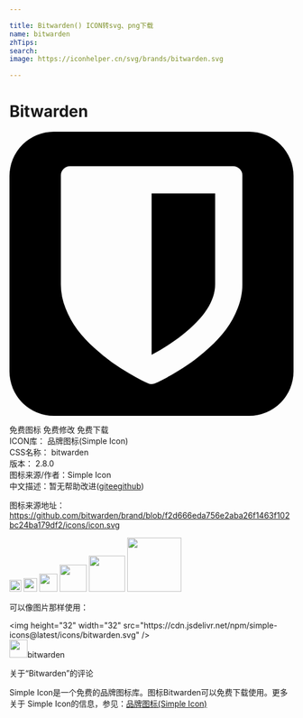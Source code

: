 ```yaml
---

title: Bitwarden() ICON转svg、png下载
name: bitwarden
zhTips: 
search: 
image: https://iconhelper.cn/svg/brands/bitwarden.svg

---
```


# Bitwarden  <small style="font-size: 60%;font-weight: 100"></small>

<div id="svg" class="svg-wrap">
<svg role="img" viewBox="0 0 24 24" xmlns="http://www.w3.org/2000/svg"><title>Bitwarden icon</title><path d="M3.75 0A3.75 3.75 0 000 3.75v16.5A3.75 3.75 0 003.75 24h16.5A3.75 3.75 0 0024 20.25V3.75A3.75 3.75 0 0020.25 0zm1.36 2.92h13.8c.208 0 .388.076.54.228a.737.737 0 01.227.539v9.2c0 .687-.134 1.367-.401 2.042a7.618 7.618 0 01-.995 1.797 11.097 11.097 0 01-1.413 1.528c-.547.495-1.052.906-1.515 1.234-.464.327-.947.636-1.45.928-.503.291-.86.489-1.072.593-.212.104-.381.184-.51.24a.687.687 0 01-.31.071.688.688 0 01-.312-.072 13.784 13.784 0 01-.51-.24 20.61 20.61 0 01-1.071-.592 19.133 19.133 0 01-1.45-.928 16.457 16.457 0 01-1.515-1.234 11.11 11.11 0 01-1.414-1.528 7.617 7.617 0 01-.994-1.797 5.502 5.502 0 01-.401-2.042v-9.2c0-.208.076-.387.227-.54a.737.737 0 01.54-.227zm6.9 2.3v13.62c.95-.502 1.801-1.05 2.552-1.64 1.877-1.47 2.815-2.907 2.815-4.313V5.22Z"/></svg>
</div>
<detail full-name='bitwarden'></detail>

<div class="detail-page">
<p>
<span><span class="badge-success badge">免费图标</span> <span class="badge-success badge">免费修改</span>  <span class="badge-success badge">免费下载</span> </span>
<br/>
<span>
ICON库：
<span class="badge-secondary badge">品牌图标(Simple Icon)</span> 
</span>
<br/>
<span>
CSS名称：
<span class="badge-secondary badge">bitwarden</span> 
</span>

<br/>
<span>
版本：
<span class="badge-secondary badge">2.8.0</span> 
</span>
<br/>
<span>图标来源/作者：<span class="badge-light badge">Simple Icon</span></span> 
<br/>
<span class="zh-detail">中文描述：暂无<span class="help-link"><span>帮助改进</span>(<a href="https://gitee.com/liuwave/icon-helper/edit/master/json/brands/bitwarden.json" target="_blank" rel="noopener noreferrer">gitee</a><a href="https://github.com/liuwave/icon-helper/edit/master/json/brands/bitwarden.json" target="_blank" rel="noopener noreferrer">github</a></span>)</span><br/>
</p>
</div><div class="description description alert alert-light"><p>图标来源地址：<a href="https://github.com/bitwarden/brand/blob/f2d666eda756e2aba26f1463f102bc24ba179df2/icons/icon.svg" target="_blank" rel="noopener noreferrer">https://github.com/bitwarden/brand/blob/f2d666eda756e2aba26f1463f102bc24ba179df2/icons/icon.svg</a></p></div>
<div class="alert alert-dark">
<img height="21" width="21" src="https://cdn.jsdelivr.net/npm/simple-icons@latest/icons/bitwarden.svg" />
<img height="24" width="24" src="https://cdn.jsdelivr.net/npm/simple-icons@latest/icons/bitwarden.svg" />
<img height="32" width="32" src="https://cdn.jsdelivr.net/npm/simple-icons@latest/icons/bitwarden.svg" />
<img height="48" width="48" src="https://cdn.jsdelivr.net/npm/simple-icons@latest/icons/bitwarden.svg" />
<img height="64" width="64" src="https://cdn.jsdelivr.net/npm/simple-icons@latest/icons/bitwarden.svg" />
<img height="96" width="96" src="https://cdn.jsdelivr.net/npm/simple-icons@latest/icons/bitwarden.svg" />

</div>
<div>
  <p>可以像图片那样使用：    
  </p>
  <div class="alert alert-primary" style="font-size: 14px">
    &lt;img height="32" width="32" src="https://cdn.jsdelivr.net/npm/simple-icons@latest/icons/bitwarden.svg" /&gt;
    <copy-btn content='<img height="32" width="32" src="https://cdn.jsdelivr.net/npm/simple-icons@latest/icons/bitwarden.svg" />'></copy-btn>
  </div>
  <div class="alert alert-secondary">
    <img height="32" width="32" src="https://cdn.jsdelivr.net/npm/simple-icons@latest/icons/bitwarden.svg" />bitwarden
    <copy-btn content="bitwarden" btn-title="复制图标名称"></copy-btn>
  </div>
</div>

<Vssue title="关于“Bitwarden”的评论" >关于“Bitwarden”的评论</Vssue>


<div><p>Simple Icon是一个免费的品牌图标库。图标Bitwarden可以免费下载使用。更多关于  Simple Icon的信息，参见：<a target="_blank" href="https://iconhelper.cn/brands.html">品牌图标(Simple Icon)</a>
</p></div>
